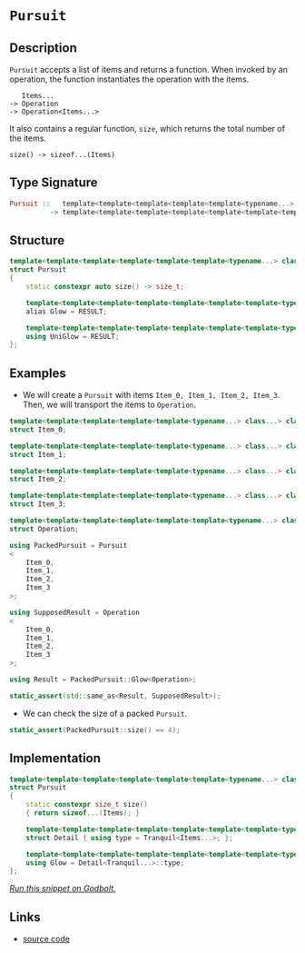 <!-- Copyright 2024 Feng Mofan
SPDX-License-Identifier: Apache-2.0 -->

# `Pursuit`

## Description

`Pursuit` accepts a list of items and returns a function.
When invoked by an operation, the function instantiates the operation with the items.

<pre><code>   Items...
-> Operation
-> Operation&lt;Items...&gt;</code></pre>

It also contains a regular function, `size`, which returns the total number of the items.

<pre><code>size() -> sizeof...(Items)</code></pre>

## Type Signature

```Haskell
Pursuit ::   template<template<template<template<template<typename...> class...> class...> class...> class...> class...
          -> template<template<template<template<template<template<template<typename...> class...> class...> class...> class...> class...> class...>
```

## Structure

```C++
template<template<template<template<template<template<typename...> class...> class...> class...> class...> class...>
struct Pursuit
{
    static constexpr auto size() -> size_t;

    template<template<template<template<template<template<template<typename...> class...> class...> class...> class...> class...> class>
    alias Glow = RESULT;

    template<template<template<template<template<template<template<typename...> class...> class...> class...> class...> class...> class>
    using UniGlow = RESULT;
};
```

## Examples

- We will create a `Pursuit` with items `Item_0, Item_1, Item_2, Item_3`.
Then, we will transport the items to `Operation`.

```C++
template<template<template<template<template<typename...> class...> class...> class...> class...>
struct Item_0;

template<template<template<template<template<typename...> class...> class...> class...> class...>
struct Item_1;

template<template<template<template<template<typename...> class...> class...> class...> class...>
struct Item_2;

template<template<template<template<template<typename...> class...> class...> class...> class...>
struct Item_3;

template<template<template<template<template<template<typename...> class...> class...> class...> class...> class...>
struct Operation;

using PackedPursuit = Pursuit
<
    Item_0, 
    Item_1, 
    Item_2, 
    Item_3
>;

using SupposedResult = Operation
<
    Item_0, 
    Item_1, 
    Item_2, 
    Item_3
>;

using Result = PackedPursuit::Glow<Operation>;

static_assert(std::same_as<Result, SupposedResult>);
```

- We can check the size of a packed `Pursuit`.

```C++
static_assert(PackedPursuit::size() == 4);
```

## Implementation

```C++
template<template<template<template<template<template<typename...> class...> class...> class...> class...> class...Items>
struct Pursuit
{
    static constexpr size_t size()
    { return sizeof...(Items); }

    template<template<template<template<template<template<template<typename...> class...> class...> class...> class...> class...> class Tranquil>
    struct Detail { using type = Tranquil<Items...>; };

    template<template<template<template<template<template<template<typename...> class...> class...> class...> class...> class...> class...Tranquil>
    using Glow = Detail<Tranquil...>::type;
};
```

[*Run this snippet on Godbolt.*](https://godbolt.org/#z:OYLghAFBqd5QCxAYwPYBMCmBRdBLAF1QCcAaPECAMzwBtMA7AQwFtMQByARg9KtQYEAysib0QXACx8BBAKoBnTAAUAHpwAMvAFYTStJg1DIApACYAQuYukl9ZATwDKjdAGFUtAK4sGISQDMpK4AMngMmAByPgBGmMQgAGxcpAAOqAqETgwe3r7%2BQemZjgJhEdEscQnJtpj2JQxCBEzEBLk%2BfoG19dlNLQRlUbHxSSkKza3t%2BV3j/YMVVaMAlLaoXsTI7BzmAeHI3lgA1CYBbsjj6FhUJ9gmGgCCd/cEmCypBi8nbi9vH5hfP3eTE%2Bp0BfwBryBIO%2BkPBoIAnqlGKxMAA6dE3Q77JgKBTo1GY7G4/GEgzEjEBbBYsl4ilUom01EASR%2BChuT3GxC8DkOynWCi8hCeJgA7FYHodJYdZo5kFiBONMKpUsRpXgAF6YAD6BDVmogSyeUuOYsOxEwBHWDD1mFQVHxEBZrwUhoCFhNABFhRKpWDgf9QbD/RDfsHA6HoX7I0HoxGA99Eci2CTKdScYzSemU/Sadm0%2BSCamGXmGYcACrEQwAR0FtHZPslnO5uo9FqYdBN7q8mSMhwIieOAQ95crDBrdC%2BTpYGcpJ3doq9bu992NUfja5DUPXMe3cc3cJhe4RSOYybp%2BZnOaz5%2BLN9zd%2BvhavBYr1dr9ZXUu74WAhwA4rQqAAO6DsOrbNBOpyvmOtbZiAID9kic7CiKi7io8DwAPQAFS4Xh%2BEEZhTw4Xh5bYEIZZCIc%2BFEVhBH0TRy47HsByYIOZwCJsqQEGys4PE8G7hlu%2B5hoewlCQeiFJmiD4FpmclFveT4XtmHIEFyPJTlqGjIfxDyCWJkk7iJsbiQmJ4oiWSnyZeKmyZeakabqWlcLpGHPMZEmiQZPmeeZ0lWY%2BNmBQpz4OQ8TaaT8WpmG5Al%2Bb5R6Gd5CWJqeMnKbemXWYpQW5aFjnNocWkBHF%2BkJRVSWJWZPlpZZ9khbZWXBQ1dKFTyADySKVg0ZX3CRuGHAAYngxDjIc2CqKw7xsYxen3N%2BvbKEwyAANaYOgfJjYKuonMOW0CkK/GnEaUpaRopDHA2xXRSkV2fpKWlmJdp2PdFpXHbcS7zYtv5CF4qRFBtABKmACrQu1DocXXxMC2TCid13nS9SO3SjD03a8MXo8aJUI196FPL9hyg%2BDkP7St62bfyO3wQBwFfDDPXw7O33uTKeDIFq6bxAQEAXPBCgotzvFuKTXgQ5d/2AxkINgxLBA3K6hN0aRQiYGgDDoBNU2/LNeG0ezzSyiLSitBAy1rRtB20yAmT6ksoF7YckjK08HArLQnAAKy8H4HBaKQqCcG41jWNKawbGxOw8KQBCaB7KyrSA3saKiZhmAAnAAHBomfe9niQBJIZgipIiT6Jwki8CwEgaBd/uB8HHC8AoIAXfHAce6QcCwDAiAgGsBCpF4BDkJQaBvHQ8SRCinCqIXAC0iSSIcwDIHKUjp7wG2ECQeDoHo/CCCIYjsFIMiCIoKjqF3pC6CkQGVqknA8J7Pt%2BwnQecB1o8j7qdpDgL0SMvVe69N6SHTocCAHgp70FVDHJYvBO5aBWBAJAk9UjTzIBQCAmDsEgGAFIZ6NAIbxDbhAGIX8YjhBaPCV%2BvAaHMGIPCDqMRtAa07rHSebBBAdQYLQehd8sAxC8MANwYhaBt24LwLALBDDAHEMI0anC8AADcwZfyVBrUeWxY7hBeF7O%2BtA8AxErCwjwWAv7qTwLXGRpANHEBiLLVs8ijAmKMAnFYVADDAAUAANTwJgICMN/ax2PsIUQ4gL4ROvmoL%2BD99AKJQGHSw%2BhTFt0gCsVA3FsjSMXhcPaphLDWDME3RxxAD6aKyd0VRzgICuCmH4FIoRwhDEqCMFIRQsgCCaXobpDR5jDASGMOodTGgTDaJ4Doeg7DjL6K0IZHSRm2EmX0sYkylmLC4CsBQkdNgSHfhwX2pBG68GbkApeK814b0OFvMw0DcB7wQWYAIOzkFeJWAgTATAsAJANKQZOgRUSZwCGXDQJdy7129okTOlcODV1ILXN5qJkiJGzjnLgiRvaSC4N7UFFcznfxbrYduccvE937ugwef9R7jzwagOBM854cBaCwNRIpF5MDTL2LgmdURcFRIHXeRBKmHxSBE0%2B0TpCxKUPEu%2BuhnpPyYC/GRRyTlEubr/Yeo9DiALZRyrlPLfx8oFUK6BsCsHwOOK8swSDyVdzQRgxlVr4j0vwfAkABrOXYiMHyrgF1SEvDGpQKhd8mF0IYaQCNLC2EcIcFGnhjACD8MEV/ERYiJG0CkVGuRCilGB3wOaBw6jNF320cgXRUaDF1C/iYsxdDLFbEDjYuxsdHHOKUK4/NP4KU%2BKYH4wJwTQlRslVE8%2BMrZBxNvoHRVSTPHFKsGk%2BtmSAU5IaPkwpQ5F2lPKfEMV1SAVzJLfUxp0z8gtK1lszpaQMg9JyOe5pt7ijZGvSs49DQFlTLyE%2Bj9vRNltIWDe2YkxH2zIA%2BUYZhzVjrAOTs%2BFGqv4XO9Ua31Jr%2BWCo0I8/AoqbVvPtSgxOpBvm/JGACoxiLkX8ohSKfFIoRTFzMOXXFpykOcFbmSwjaCqVICHv/d1LrsGzzYJwNl1zpxqLlGo01fxxg7xw/vcVl9IlnwkJOq%2BcqZ06BAEEZVqq34Ic/nfLVtKAFUEOGJ1eEmpMyf9ONGBgnrU7ACARil1KPVutwR5hIknAZamk5nLUsmCDc2ICwFefA6DBooWGwOMahGx3i3GzhibGW8JTQIoRhbMCiPEZI6Rsc83uObbIlRJaNHSOFaoHRLxq2CFrcY0x5j4RNusZUttvAO0uNeD2zxjq%2BC%2BICUEkJJ5R2yClRO5T06Ek6fncYVJNgV3wGybkhUnBMICx3ZYMp5yKlVNXbssZJ6/ANK1us4IV7ANQa6Xeho52Bmvqu8s2ZR3P1rLA6MnoAgv1vvA/0c7IGBhPe2bs/Z591VGabpwCzYXxMKEk4cALqJgvYeeXh95DrUFfJ%2BX8ygRzKMgCzqiAIARvap1xfXEnIp0WseM%2Bx0lHdPmAv8Py%2BjGg%2BUQq4AEbFIozA4vhQESH5z6dcaOWYIXxKPmOpWI4zIzhJBAA%3D)

## Links

- [source code](../../../conceptrodon/pursuit.hpp)
